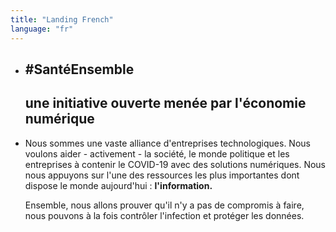 ```yaml
---
title: "Landing French"
language: "fr"
---
```


- ## #SantéEnsemble

  ## une initiative ouverte menée par l'économie numérique

- Nous sommes une vaste alliance d'entreprises technologiques. Nous voulons aider - activement - la société, le monde politique et les entreprises à contenir le COVID-19 avec des solutions numériques. Nous nous appuyons sur l'une des ressources les plus importantes dont dispose le monde aujourd'hui : **l'information.**

  Ensemble, nous allons prouver qu'il n'y a pas de compromis à faire, nous pouvons à la fois contrôler l'infection et protéger les données.
